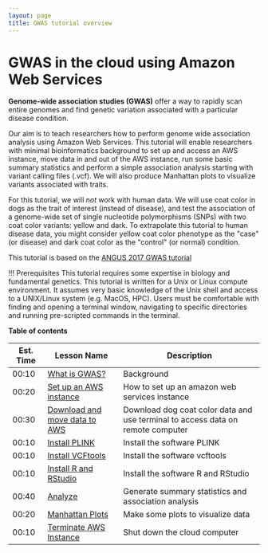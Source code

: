 ```yaml
---
layout: page
title: GWAS tutorial overview
---
```


GWAS in the cloud using Amazon Web Services
===========================================

**Genome-wide association studies (GWAS)** offer a way to rapidly scan entire genomes and find genetic variation associated with a particular disease condition.

Our aim is to teach researchers how to perform genome wide association analysis using Amazon Web Services. This tutorial will enable researchers with minimal bioinformatics background to set up and access an AWS instance, move data in and out of the AWS instance, run some basic summary statistics and perform a simple association analysis starting with variant calling files (.vcf). We will also produce Manhattan plots to visualize variants associated with traits.

For this tutorial, we will *not* work with human data. We will use coat color in dogs as the trait of interest (instead of disease), and test the association of a genome-wide set of single nucleotide polymorphisms (SNPs) with two coat color variants: yellow and dark. To extrapolate this tutorial to human disease data, you might consider yellow coat color phenotype as the "case" (or disease) and dark coat color as the "control" (or normal) condition.

This tutorial is based on the [ANGUS 2017 GWAS tutorial](https://angus.readthedocs.io/en/2017/GWAS.html)

!!! Prerequisites
    This tutorial requires some expertise in biology and fundamental genetics. This tutorial is written for a Unix or Linux compute environment. It assumes very basic knowledge of the Unix shell and access to a UNIX/Linux system (e.g. MacOS, HPC). Users must be comfortable with finding and opening a terminal window, navigating to specific directories and running pre-scripted commands in the terminal.

**Table of contents**


| Est. Time| Lesson Name | Description|
| ---|--------|--------|
| 00:10|[What is GWAS?](background.md)| Background                   
| 00:20|[Set up an AWS instance](aws_instance_setup.md)|How to set up an amazon web services instance|
| 00:30|[Download and move data to AWS](download_accessAWS.md) | Download dog coat color data and use terminal to access data on remote computer |
| 00:10|[Install PLINK](plink_install.md)| Install the software PLINK |
| 00:10|[Install VCFtools](vcftools_install.md) | Install the software vcftools |
| 00:10|[Install R and RStudio](RStudio.md) | Install the software R and RStudio |
| 00:40|[Analyze](analyze.md) | Generate summary statistics and association analysis |
| 00:20|[Manhattan Plots](manhattan.md) | Make some plots to visualize data |
| 00:10|[Terminate AWS Instance](terminate_aws.md) | Shut down the cloud computer |
